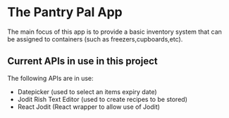 # The Pantry Pal App
The main focus of this app is to provide a basic inventory system that can be assigned to containers (such as freezers,cupboards,etc). 

## Current APIs in use in this project
The following APIs are in use:
- Datepicker (used to select an items expiry date)
- Jodit Rish Text Editor (used to create recipes to be stored)
- React Jodit (React wrapper to allow use of Jodit)